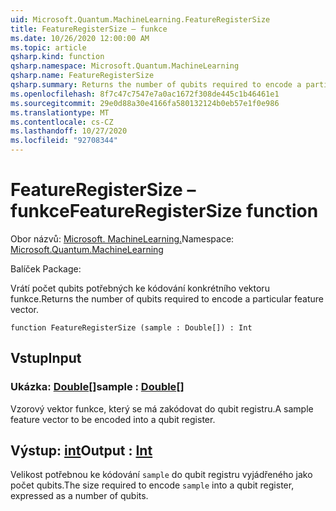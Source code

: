 ```yaml
---
uid: Microsoft.Quantum.MachineLearning.FeatureRegisterSize
title: FeatureRegisterSize – funkce
ms.date: 10/26/2020 12:00:00 AM
ms.topic: article
qsharp.kind: function
qsharp.namespace: Microsoft.Quantum.MachineLearning
qsharp.name: FeatureRegisterSize
qsharp.summary: Returns the number of qubits required to encode a particular feature vector.
ms.openlocfilehash: 8f7c47c7547e7a0ac1672f308de445c1b46461e1
ms.sourcegitcommit: 29e0d88a30e4166fa580132124b0eb57e1f0e986
ms.translationtype: MT
ms.contentlocale: cs-CZ
ms.lasthandoff: 10/27/2020
ms.locfileid: "92708344"
---
```

# <a name="featureregistersize-function"></a><span data-ttu-id="bdff8-102">FeatureRegisterSize – funkce</span><span class="sxs-lookup"><span data-stu-id="bdff8-102">FeatureRegisterSize function</span></span>

<span data-ttu-id="bdff8-103">Obor názvů: [Microsoft. MachineLearning.](xref:Microsoft.Quantum.MachineLearning)</span><span class="sxs-lookup"><span data-stu-id="bdff8-103">Namespace: [Microsoft.Quantum.MachineLearning](xref:Microsoft.Quantum.MachineLearning)</span></span>

<span data-ttu-id="bdff8-104">Balíček [](https://nuget.org/packages/)</span><span class="sxs-lookup"><span data-stu-id="bdff8-104">Package: [](https://nuget.org/packages/)</span></span>


<span data-ttu-id="bdff8-105">Vrátí počet qubits potřebných ke kódování konkrétního vektoru funkce.</span><span class="sxs-lookup"><span data-stu-id="bdff8-105">Returns the number of qubits required to encode a particular feature vector.</span></span>

```qsharp
function FeatureRegisterSize (sample : Double[]) : Int
```


## <a name="input"></a><span data-ttu-id="bdff8-106">Vstup</span><span class="sxs-lookup"><span data-stu-id="bdff8-106">Input</span></span>

### <a name="sample--double"></a><span data-ttu-id="bdff8-107">Ukázka: [Double](xref:microsoft.quantum.lang-ref.double)[]</span><span class="sxs-lookup"><span data-stu-id="bdff8-107">sample : [Double](xref:microsoft.quantum.lang-ref.double)[]</span></span>

<span data-ttu-id="bdff8-108">Vzorový vektor funkce, který se má zakódovat do qubit registru.</span><span class="sxs-lookup"><span data-stu-id="bdff8-108">A sample feature vector to be encoded into a qubit register.</span></span>



## <a name="output--int"></a><span data-ttu-id="bdff8-109">Výstup: [int](xref:microsoft.quantum.lang-ref.int)</span><span class="sxs-lookup"><span data-stu-id="bdff8-109">Output : [Int](xref:microsoft.quantum.lang-ref.int)</span></span>

<span data-ttu-id="bdff8-110">Velikost potřebnou ke kódování `sample` do qubit registru vyjádřeného jako počet qubits.</span><span class="sxs-lookup"><span data-stu-id="bdff8-110">The size required to encode `sample` into a qubit register, expressed as a number of qubits.</span></span>